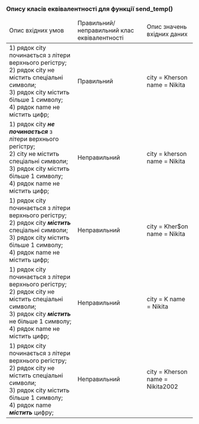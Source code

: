 ### Опису класів еквівалентності для функції send_temp()

<table>
  <thead>
    <tr>
      <td>Опис вхідних умов</td>
      <td>Правильний/неправильний клас еквівалентності</td>
      <td>Опис значень вхідних даних</td>
    </tr>
  </thead>
  
   <tr>
      <td>
        1) рядок city починається з літери верхнього регістру;<br>
        2) рядок city не містить спеціальні символи;<br>
        3) рядок city містить більше 1 символу;<br>
        4) рядок name не містить цифр;
      </td>
      <td>Правильний</td>
      <td>
        city = Kherson
        name = Nikita
     </td>
   </tr>
   
   <tr>
      <td>
        1) рядок city <i><b>не починається</b></i> з літери верхнього регістру;<br>
        2) city не містить спеціальні символи;<br>
        3) рядок city містить більше 1 символу;<br>
        4) рядок name не містить цифр;
      </td>
      <td>Неправильний</td>
      <td>
        city = kherson
        name = Nikita
     </td>
   </tr>
   
   <tr>
      <td>
        1) рядок city починається з літери верхнього регістру;<br>
        2) рядок city <i><b>містить</b></i> спеціальні символи;<br>
        3) рядок city містить більше 1 символу;<br>
        4) рядок name не містить цифр;
      </td>
      <td>Неправильний</td>
      <td>
        city = Kher$on
        name = Nikita
     </td>
   </tr>
     
   <tr>
      <td>
        1) рядок city починається з літери верхнього регістру;<br>
        2) рядок city не містить спеціальні символи;<br>
        3) рядок city <i><b>містить</b></i> не більше 1 символу;<br>
        4) рядок name не містить цифр;
      </td>
      <td>Неправильний</td>
      <td>
        city = K
        name = Nikita
     </td>
   </tr>
     
   <tr>
      <td>
        1) рядок  city починається з літери верхнього регістру;<br>
        2) рядок city не містить спеціальні символи;<br>
        3) рядок city містить більше 1 символу;<br>
        4) рядок name <i><b>містить</b></i> цифру;
      </td>
      <td>Неправильний</td>
      <td>
        city = Kherson
        name = Nikita2002
     </td>
   </tr>
